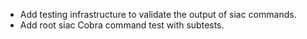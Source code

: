 - Add testing infrastructure to validate the output of siac commands.
- Add root siac Cobra command test with subtests.